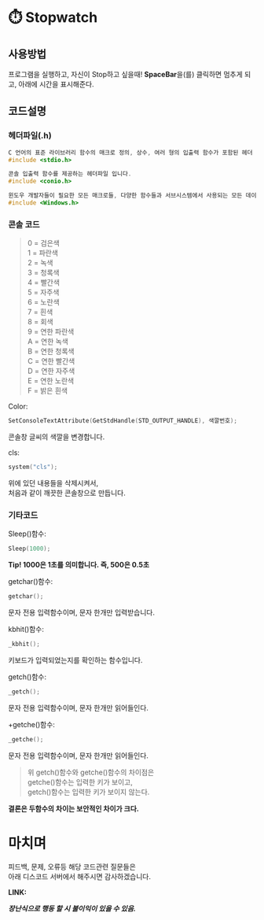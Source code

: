 # ⏱️ Stopwatch

## 사용방법

프로그램을 실행하고, 자신이 Stop하고 싶을때!
**SpaceBar**을(를) 클릭하면 멈추게 되고,
아래에 시간을 표시해준다.

## 코드설명

### 헤더파일(.h)
```C++
C 언어의 표준 라이브러리 함수의 매크로 정의, 상수, 여러 형의 입출력 함수가 포함된 헤더 파일입니다.
#include <stdio.h>

콘솔 입출력 함수를 제공하는 헤더파일 입니다.
#include <conio.h>

윈도우 개발자들이 필요한 모든 매크로들, 다양한 함수들과 서브시스템에서 사용되는 모든 데이터 타입들 그리고 윈도우 API의 함수들을 위한 정의를 포함하는 윈도우의 C 및 C++ 헤더 파일입니다.
#include <Windows.h>
```

### 콘솔 코드

> 0 = 검은색    
> 1 = 파란색    
> 2 = 녹색    
> 3 = 청록색    
> 4 = 빨간색    
> 5 = 자주색    
> 6 = 노란색    
> 7 = 흰색    
> 8 = 회색    
> 9 = 연한 파란색    
> A = 연한 녹색    
> B = 연한 청록색    
> C = 연한 빨간색    
> D = 연한 자주색    
> E = 연한 노란색    
> F = 밝은 흰색    

Color:
```C++
SetConsoleTextAttribute(GetStdHandle(STD_OUTPUT_HANDLE), 색깔번호);
```
콘솔창 글씨의 색깔을 변경합니다.

cls:
```C++
system("cls");
```
위에 있던 내용들을 삭제시켜서,   
처음과 같이 깨끗한 콘솔창으로 만듭니다.

### 기타코드

Sleep()함수:
```C++
Sleep(1000);
```
**Tip! 1000은 1초를 의미합니다. 즉, 500은 0.5초**

getchar()함수:
```C++
getchar();
```
문자 전용 입력함수이며, 문자 한개만 입력받습니다.

kbhit()함수:
```C++
_kbhit();
```
키보드가 입력되었는지를 확인하는 함수입니다.

getch()함수:
```C++
_getch();
```
문자 전용 입력함수이며, 문자 한개만 읽어들인다.   

+getche()함수:
```C++
_getche();
```
문자 전용 입력함수이며, 문자 한개만 읽어들인다.   

> 위 getch()함수와 getche()함수의 차이점은   
> getche()함수는 입력한 키가 보이고,   
> getch()함수는 입력한 키가 보이지 않는다.   

**결론은 두함수의 차이는 보안적인 차이가 크다.**   

# 마치며

피드백, 문제, 오류등 해당 코드관련 질문들은   
아래 디스코드 서버에서 해주시면 감사하겠습니다.   

**LINK:**

***장난식으로 행동 할 시 불이익이 있을 수 있음.***
